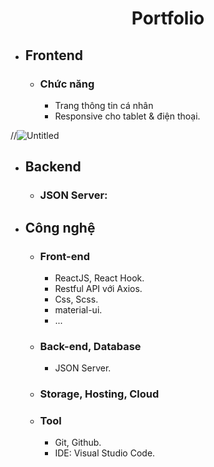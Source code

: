   <h1 align="center"><b>Portfolio</b></h1>

- ## Frontend
  
  - ### Chức năng
    - Trang thông tin cá nhân
    - Responsive cho tablet & điện thoại.

//![Untitled](https://user-images.githubusercontent.com/67097279/188225442-e9328c47-2c4e-47e0-bde4-225547d67989.png)


- ## Backend

  - ### JSON Server: 

- ## Công nghệ

  - ### Front-end

    - ReactJS, React Hook.
    - Restful API với Axios.
    - Css, Scss.
    - material-ui.
    - ...

  - ### Back-end, Database

    - JSON Server.

  - ### Storage, Hosting, Cloud

  - ### Tool
    - Git, Github.
    - IDE: Visual Studio Code.

